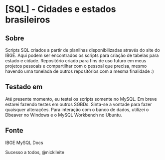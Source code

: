 # [SQL] - Cidades e estados brasileiros

## Sobre
  Scripts SQL criados a partir de planilhas disponibilizadas através do site do IBGE. Aqui podem ser encontrados os scripts para criação de tabelas para estado e cidade. Repositório criado para fins de uso futuro em meus projetos pessoais e compartilhar com o pessoal que precisa, mesmo havendo uma tonelada de outros repositórios com a mesma finalidade :)

## Testado em
  Até presente momento, eu testei os scripts somente no MySQL. Em breve estarei fazendo testes em outros SGBDs. Sinta-se a vontade para fazer quaisquer alterações. Para interação com o banco de dados, utilizei o Dbeaver no Windows e o MySQL Workbench no Ubuntu.
 
## Fonte
  IBGE
  MySQL Docs

Sucesso a todos,
@nicklleite
